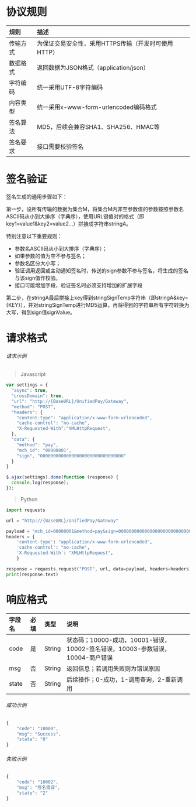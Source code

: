 # 协议规则

| **规则** | **描述** |
| :--- | :--- |
| 传输方式 | 为保证交易安全性，采用HTTPS传输（开发时可使用HTTP） |
| 数据格式 | 返回数据为JSON格式（application/json） |
| 字符编码 | 统一采用UTF-8字符编码 |
| 内容类型 | 统一采用x-www-form-urlencoded编码格式 |
| 签名算法 | MD5，后续会兼容SHA1、SHA256、HMAC等 |
| 签名要求 | 接口需要校验签名 |

# 签名验证

签名生成的通用步骤如下：

第一步，设所有传输的数据为集合M，将集合M内非空参数值的参数按照参数名ASCII码从小到大排序（字典序），使用URL键值对的格式（即key1=value1&key2=value2…）拼接成字符串stringA。

特别注意以下重要规则：

* 参数名ASCII码从小到大排序（字典序）；
* 如果参数的值为空不参与签名；
* 参数名区分大小写；
* 验证调用返回或主动通知签名时，传送的sign参数不参与签名，将生成的签名与该sign值作校验。
* 接口可能增加字段，验证签名时必须支持增加的扩展字段

第二步，在stringA最后拼接上key得到stringSignTemp字符串（即stringA&key={KEY}），并对stringSignTemp进行MD5运算，再将得到的字符串所有字符转换为大写，得到sign值signValue。

# 请求格式

###### 请求示例

> Javascript

```js
var settings = {
  "async": true,
  "crossDomain": true,
  "url": "http://{BaseURL}/UnifiedPay/Gateway",
  "method": "POST",
  "headers": {
    "content-type": "application/x-www-form-urlencoded",
    "cache-control": "no-cache",
    "X-Requested-With":"XMLHttpRequest",
  },
  "data": {
    "method": "pay",
    "mch_id": "00000001",
    "sign", "00000000000000000000000000000000"
  }
}

$.ajax(settings).done(function (response) {
  console.log(response);
});
```

> Python

```py
import requests

url = "http://{BaseURL}/UnifiedPay/Gateway"

payload = "mch_id=00000001&method=pay&sign=00000000000000000000000000000000"
headers = {
    'content-type': "application/x-www-form-urlencoded",
    'cache-control': "no-cache",
    'X-Requested-With': "XMLHttpRequest",
    }

response = requests.request("POST", url, data=payload, headers=headers)
print(response.text)
```

# 响应格式

| **字段名** | **必填** | **类型** | **说明** |
| :--- | :--- | :--- | :--- |
| code | 是 | String | 状态码；10000-成功，10001-错误，10002-签名错误，10003-参数错误，10004-商户错误 |
| msg | 否 | String | 返回信息；若调用失败则为错误原因 |
| state | 否 | String | 后续操作；0-成功，1-调用查询，2-重新调用 |

###### 成功示例

```js
{
    "code": "10000",
    "msg": "Success",
    "state": "0"
}
```

###### 失败示例

```js
{
    "code": "10002",
    "msg": "签名错误",
    "state": "2"
}
```



